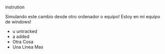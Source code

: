 instrution

Simulando este cambio desde otro ordenador o equipo!
Estoy en mi equipo de windows!

- u untracked
- a added
- Otra Cosa
- Una Linea Mas
